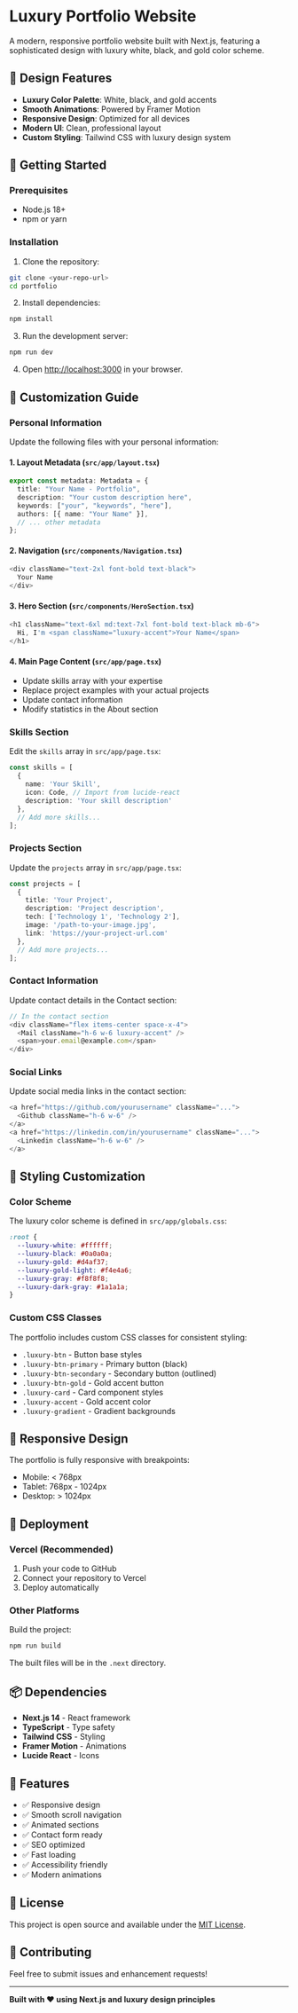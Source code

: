 # Luxury Portfolio Website

A modern, responsive portfolio website built with Next.js, featuring a sophisticated design with luxury white, black, and gold color scheme.

## 🎨 Design Features

- **Luxury Color Palette**: White, black, and gold accents
- **Smooth Animations**: Powered by Framer Motion
- **Responsive Design**: Optimized for all devices
- **Modern UI**: Clean, professional layout
- **Custom Styling**: Tailwind CSS with luxury design system

## 🚀 Getting Started

### Prerequisites

- Node.js 18+ 
- npm or yarn

### Installation

1. Clone the repository:
```bash
git clone <your-repo-url>
cd portfolio
```

2. Install dependencies:
```bash
npm install
```

3. Run the development server:
```bash
npm run dev
```

4. Open [http://localhost:3000](http://localhost:3000) in your browser.

## 📝 Customization Guide

### Personal Information

Update the following files with your personal information:

#### 1. Layout Metadata (`src/app/layout.tsx`)
```typescript
export const metadata: Metadata = {
  title: "Your Name - Portfolio",
  description: "Your custom description here",
  keywords: ["your", "keywords", "here"],
  authors: [{ name: "Your Name" }],
  // ... other metadata
};
```

#### 2. Navigation (`src/components/Navigation.tsx`)
```typescript
<div className="text-2xl font-bold text-black">
  Your Name
</div>
```

#### 3. Hero Section (`src/components/HeroSection.tsx`)
```typescript
<h1 className="text-6xl md:text-7xl font-bold text-black mb-6">
  Hi, I'm <span className="luxury-accent">Your Name</span>
</h1>
```

#### 4. Main Page Content (`src/app/page.tsx`)
- Update skills array with your expertise
- Replace project examples with your actual projects
- Update contact information
- Modify statistics in the About section

### Skills Section

Edit the `skills` array in `src/app/page.tsx`:

```typescript
const skills = [
  { 
    name: 'Your Skill', 
    icon: Code, // Import from lucide-react
    description: 'Your skill description' 
  },
  // Add more skills...
];
```

### Projects Section

Update the `projects` array in `src/app/page.tsx`:

```typescript
const projects = [
  {
    title: 'Your Project',
    description: 'Project description',
    tech: ['Technology 1', 'Technology 2'],
    image: '/path-to-your-image.jpg',
    link: 'https://your-project-url.com'
  },
  // Add more projects...
];
```

### Contact Information

Update contact details in the Contact section:

```typescript
// In the contact section
<div className="flex items-center space-x-4">
  <Mail className="h-6 w-6 luxury-accent" />
  <span>your.email@example.com</span>
</div>
```

### Social Links

Update social media links in the contact section:

```typescript
<a href="https://github.com/yourusername" className="...">
  <Github className="h-6 w-6" />
</a>
<a href="https://linkedin.com/in/yourusername" className="...">
  <Linkedin className="h-6 w-6" />
</a>
```

## 🎨 Styling Customization

### Color Scheme

The luxury color scheme is defined in `src/app/globals.css`:

```css
:root {
  --luxury-white: #ffffff;
  --luxury-black: #0a0a0a;
  --luxury-gold: #d4af37;
  --luxury-gold-light: #f4e4a6;
  --luxury-gray: #f8f8f8;
  --luxury-dark-gray: #1a1a1a;
}
```

### Custom CSS Classes

The portfolio includes custom CSS classes for consistent styling:

- `.luxury-btn` - Button base styles
- `.luxury-btn-primary` - Primary button (black)
- `.luxury-btn-secondary` - Secondary button (outlined)
- `.luxury-btn-gold` - Gold accent button
- `.luxury-card` - Card component styles
- `.luxury-accent` - Gold accent color
- `.luxury-gradient` - Gradient backgrounds

## 📱 Responsive Design

The portfolio is fully responsive with breakpoints:
- Mobile: < 768px
- Tablet: 768px - 1024px
- Desktop: > 1024px

## 🚀 Deployment

### Vercel (Recommended)

1. Push your code to GitHub
2. Connect your repository to Vercel
3. Deploy automatically

### Other Platforms

Build the project:
```bash
npm run build
```

The built files will be in the `.next` directory.

## 📦 Dependencies

- **Next.js 14** - React framework
- **TypeScript** - Type safety
- **Tailwind CSS** - Styling
- **Framer Motion** - Animations
- **Lucide React** - Icons

## 🎯 Features

- ✅ Responsive design
- ✅ Smooth scroll navigation
- ✅ Animated sections
- ✅ Contact form ready
- ✅ SEO optimized
- ✅ Fast loading
- ✅ Accessibility friendly
- ✅ Modern animations

## 📄 License

This project is open source and available under the [MIT License](LICENSE).

## 🤝 Contributing

Feel free to submit issues and enhancement requests!

---

**Built with ❤️ using Next.js and luxury design principles**
